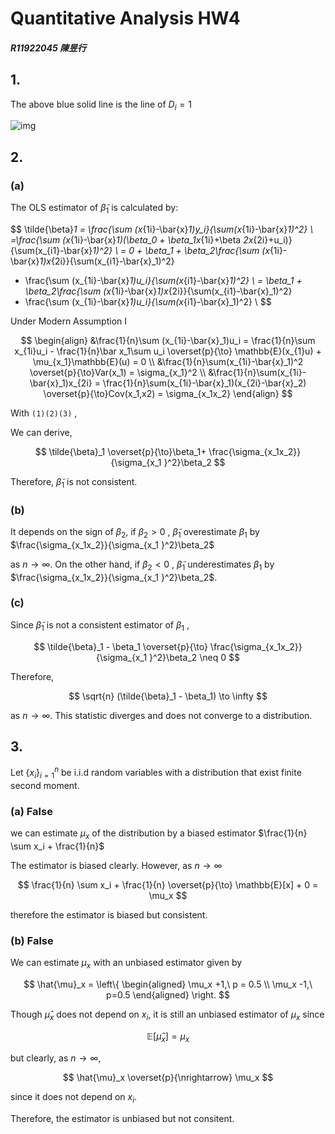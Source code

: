 # Quantitative Analysis HW4

##### R11922045 陳昱行

## 1.

The above blue solid line is the line of $D_i = 1$

![img](/Users/Mac/github/2023_Quantitative_Analysis/HW/HW4/P1.png)

## 2.

### (a)

The OLS estimator of $\tilde{\beta}_1$ is calculated by:

$$
\tilde{\beta}_1 = \frac{\sum (x_{1i}-\bar{x}_1)y_i}{\sum(x_{1i}-\bar{x}_1)^2} \\
=\frac{\sum (x_{1i}-\bar{x}_1)(\beta_0 + \beta_1x_{1i}+\beta
_2x_{2i}+u_i)}{\sum(x_{i1}-\bar{x}_1)^2} \\
= 0 + \beta_1 + \beta_2\frac{\sum (x_{1i}-\bar{x}_1)x_{2i}}{\sum(x_{i1}-\bar{x}_1)^2}
+ \frac{\sum (x_{1i}-\bar{x}_1)u_i}{\sum(x_{i1}-\bar{x}_1)^2} \\
= \beta_1 + \beta_2\frac{\sum (x_{1i}-\bar{x}_1)x_{2i}}{\sum(x_{i1}-\bar{x}_1)^2}
+ \frac{\sum (x_{1i}-\bar{x}_1)u_i}{\sum(x_{i1}-\bar{x}_1)^2} \\
$$

Under Modern Assumption I

$$
\begin{align}
&\frac{1}{n}\sum (x_{1i}-\bar{x}_1)u_i = \frac{1}{n}\sum x_{1i}u_i - 
\frac{1}{n}\bar x_1\sum u_i \overset{p}{\to}
\mathbb{E}(x_{1}u) + \mu_{x_1}\mathbb{E}(u) = 0 \\
&\frac{1}{n}\sum(x_{1i}-\bar{x}_1)^2 \overset{p}{\to}Var(x_1) = \sigma_{x_1}^2 \\
&\frac{1}{n}\sum(x_{1i}-\bar{x}_1)x_{2i} =
\frac{1}{n}\sum(x_{1i}-\bar{x}_1)(x_{2i}-\bar{x}_2) \overset{p}{\to}Cov(x_1,x2) = 
\sigma_{x_1x_2}
\end{align}
$$

With `(1)(2)(3)` ,

We can derive,

$$
\tilde{\beta}_1 \overset{p}{\to}\beta_1+ \frac{\sigma_{x_1x_2}}{\sigma_{x_1
}^2}\beta_2
$$

Therefore, $\tilde{\beta}_1$ is not consistent.

### (b)

It depends on the sign of $\beta_2$, if  $\beta_2 > 0$ ,  $\tilde{\beta}_1$ overestimate $\beta_1$ by $\frac{\sigma_{x_1x_2}}{\sigma_{x_1
}^2}\beta_2$

as $n \to \infty$. On the other hand, if $\beta_2 <0$ , $\tilde{\beta}_1$ underestimates $\beta_1$ by $\frac{\sigma_{x_1x_2}}{\sigma_{x_1
}^2}\beta_2$.

### (c)

Since $\tilde{\beta}_1$ is not a consistent estimator of $\beta_1$ ,

$$
\tilde{\beta}_1 - \beta_1 \overset{p}{\to} \frac{\sigma_{x_1x_2}}{\sigma_{x_1
}^2}\beta_2 \neq 0
$$

Therefore,

$$
\sqrt{n} (\tilde{\beta}_1 - \beta_1) \to \infty
$$

as $n \to \infty$. This statistic diverges and does not converge to a distribution.

## 3.

Let $\{x_i\}_{i=1}^n$ be i.i.d random variables with a distribution that exist finite second moment.

### (a) False

we can estimate $\mu_x$ of the distribution by a biased estimator $\frac{1}{n} \sum x_i + \frac{1}{n}$

The estimator is biased clearly. However, as $n \to \infty$

$$
\frac{1}{n} \sum x_i + \frac{1}{n} \overset{p}{\to} \mathbb{E}[x] + 0 = \mu_x
$$

therefore the estimator is biased but consistent.

### (b) False

We can estimate $\mu_x$ with an unbiased estimator given by

$$
\hat{\mu}_x = \left\{
\begin{aligned}
\mu_x +1,\ p = 0.5 \\
\mu_x -1,\ p=0.5
\end{aligned}
\right.
$$

Though $\hat{\mu}_x$ does not depend on $x_i$, it is still an unbiased estimator of $\mu_x$ since

$$
\mathbb{E}[\hat{\mu}_x]= \mu_x
$$

but clearly, as $n \to \infty$,

$$
\hat{\mu}_x \overset{p}{\nrightarrow} \mu_x
$$

since it does not depend on $x_i$.

Therefore, the estimator is unbiased but not consitent.
